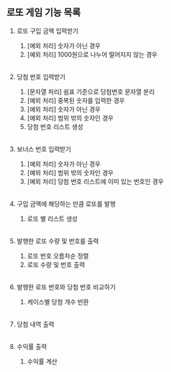 ## 로또 게임 기능 목록
1. 로또 구입 금액 입력받기
   1. [예외 처리] 숫자가 아닌 경우
   2. [예외 처리] 1000원으로 나누어 떨어지지 않는 경우<br/>
   <br/>

2. 당첨 번호 입력받기
   1. [문자열 처리] 쉼표 기준으로 당첨번호 문자열 분리
   2. [예외 처리] 중복된 숫자를 입력한 경우
   3. [예외 처리] 숫자가 아닌 경우
   4. [예외 처리] 범위 밖의 숫자인 경우
   5. 당첨 번호 리스트 생성  
   <br/>
   
3. 보너스 번호 입력받기
   1. [예외 처리] 숫자가 아닌 경우
   2. [예외 처리] 범위 밖의 숫자인 경우
   3. [예외 처리] 당첨 번호 리스트에 이미 있는 번호인 경우  
   <br/>
   
4. 구입 금액에 해당하는 만큼 로또를 발행
   1. 로또 별 리스트 생성  
   <br/>
   
5. 발행한 로또 수량 및 번호를 출력
   1. 로또 번호 오름차순 정렬
   2. 로또 수량 및 번호 출력  
   <br/>
   
6. 발행한 로또 번호와 당첨 번호 비교하기
   1. 케이스별 당첨 개수 반환  
   <br/>
   
7. 당첨 내역 출력  
   <br/>

8. 수익률 출력
   1. 수익률 계산